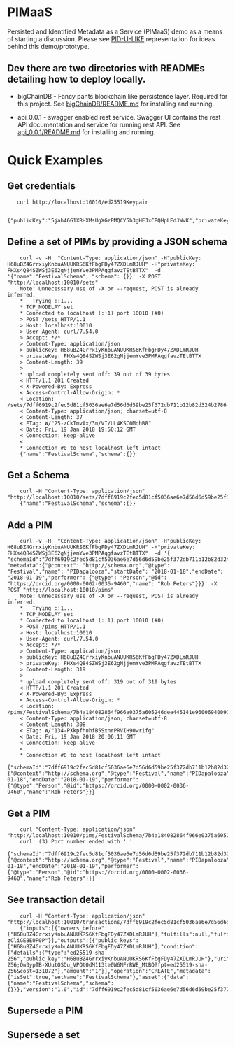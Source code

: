 # PIMaaS
Persisted and Identified Metadata as a Service (PIMaaS) demo as a means of starting a discussion. Please see [PID-U-LIKE](https://docs.google.com/presentation/d/e/2PACX-1vRKSMH33nwPaXUQFQmGsWOFFQePRW5-C7cpbLFeOBFydNWkyELPGeauRgXSJXi8a_Upjn_qA8iuCaA0/pub?start=false&loop=false&delayms=3000) representation for ideas behind this demo/prototype.


## Dev there are two directories with READMEs detailing how to deploy locally.

 * bigChainDB - Fancy pants blockchain like persistence layer. Required for this project. See 
   [bigChainDB/README.md](bigChainDB/README.md) for installing and running. 

 * api_0.0.1 - swagger enabled rest service. Swagger UI contains the rest API documentation and service for running rest API. See 
   [api_0.0.1/README.md](api_0.0.1/README.md) for installing and running.

# Quick Examples

## Get credentials

       curl http://localhost:10010/ed25519Keypair
       
       {"publicKey":"5jah46G1XRHXMsUgXGzPMQCY5b3gHEJxCBQHpLEdJWvK","privateKey":"9Vtzv4mZwa2x5WywMbyKX8ePHrnJz6hyTvtK2nSGvUs"}


## Define a set of PIMs by providing a JSON schema

        
        curl -v -H  "Content-Type: application/json" -H"publicKey: H68uBZ4GrrxiyKnbuANUUKRS6KfFbgFDy47ZXDLmRJUH" -H"privateKey: FHXs4Q84SZWSj3E62gNjjemYve3PMPAqgfavzTEtBTTX"  -d '{"name":"FestivalSchema", "schema": {}}' -X POST "http://localhost:10010/sets"
        Note: Unnecessary use of -X or --request, POST is already inferred.
        *   Trying ::1...
        * TCP_NODELAY set
        * Connected to localhost (::1) port 10010 (#0)
        > POST /sets HTTP/1.1
        > Host: localhost:10010
        > User-Agent: curl/7.54.0
        > Accept: */*
        > Content-Type: application/json
        > publicKey: H68uBZ4GrrxiyKnbuANUUKRS6KfFbgFDy47ZXDLmRJUH
        > privateKey: FHXs4Q84SZWSj3E62gNjjemYve3PMPAqgfavzTEtBTTX
        > Content-Length: 39
        > 
        * upload completely sent off: 39 out of 39 bytes
        < HTTP/1.1 201 Created
        < X-Powered-By: Express
        < Access-Control-Allow-Origin: *
        < Location: /sets/7dff6919c2fec5d81cf5036ae6e7d56d6d59be25f372db711b12b82d324b2786
        < Content-Type: application/json; charset=utf-8
        < Content-Length: 37
        < ETag: W/"25-zCkTmvAx/3n/VI/UL4KSC0MohB8"
        < Date: Fri, 19 Jan 2018 19:50:12 GMT
        < Connection: keep-alive
        < 
        * Connection #0 to host localhost left intact
        {"name":"FestivalSchema","schema":{}}


## Get a Schema

        curl -H "Content-Type: application/json" "http://localhost:10010/sets/7dff6919c2fec5d81cf5036ae6e7d56d6d59be25f372db711b12b82d324b2786"
        {"name":"FestivalSchema","schema":{}}

## Add a PIM

        curl -v -H  "Content-Type: application/json" -H"publicKey: H68uBZ4GrrxiyKnbuANUUKRS6KfFbgFDy47ZXDLmRJUH" -H"privateKey: FHXs4Q84SZWSj3E62gNjjemYve3PMPAqgfavzTEtBTTX"  -d '{ "schemaId":"7dff6919c2fec5d81cf5036ae6e7d56d6d59be25f372db711b12b82d324b2786", "metadata":{"@context": "http://schema.org","@type": "Festival","name": "PIDapalooza","startDate": "2018-01-18","endDate": "2018-01-19","performer": {"@type": "Person","@id": "https://orcid.org/0000-0002-0036-9460","name": "Rob Peters"}}}' -X POST "http://localhost:10010/pims"
        Note: Unnecessary use of -X or --request, POST is already inferred.
        *   Trying ::1...
        * TCP_NODELAY set
        * Connected to localhost (::1) port 10010 (#0)
        > POST /pims HTTP/1.1
        > Host: localhost:10010
        > User-Agent: curl/7.54.0
        > Accept: */*
        > Content-Type: application/json
        > publicKey: H68uBZ4GrrxiyKnbuANUUKRS6KfFbgFDy47ZXDLmRJUH
        > privateKey: FHXs4Q84SZWSj3E62gNjjemYve3PMPAqgfavzTEtBTTX
        > Content-Length: 319
        > 
        * upload completely sent off: 319 out of 319 bytes
        < HTTP/1.1 201 Created
        < X-Powered-By: Express
        < Access-Control-Allow-Origin: *
        < Location: /pims/FestivalSchema/7b4a184082864f966e0375a605246dee445141e96006940097fb1983ddec4182
        < Content-Type: application/json; charset=utf-8
        < Content-Length: 308
        < ETag: W/"134-PXkpfhuhfB5SxnrPRVIH90wrifg"
        < Date: Fri, 19 Jan 2018 20:06:11 GMT
        < Connection: keep-alive
        < 
        * Connection #0 to host localhost left intact
        {"schemaId":"7dff6919c2fec5d81cf5036ae6e7d56d6d59be25f372db711b12b82d324b2786","metadata":{"@context":"http://schema.org","@type":"Festival","name":"PIDapalooza","startDate":"2018-01-18","endDate":"2018-01-19","performer":{"@type":"Person","@id":"https://orcid.org/0000-0002-0036-9460","name":"Rob Peters"}}}

## Get a PIM

        curl "Content-Type: application/json" "http://localhost:10010/pims/FestivalSchema/7b4a184082864f966e0375a605246dee445141e96006940097fb1983ddec4182"
        curl: (3) Port number ended with ' '
        {"schemaId":"7dff6919c2fec5d81cf5036ae6e7d56d6d59be25f372db711b12b82d324b2786","metadata":{"@context":"http://schema.org","@type":"Festival","name":"PIDapalooza","startDate":"2018-01-18","endDate":"2018-01-19","performer":{"@type":"Person","@id":"https://orcid.org/0000-0002-0036-9460","name":"Rob Peters"}}}

## See transaction detail

        curl -H "Content-Type: application/json" "http://localhost:10010/transactions/7dff6919c2fec5d81cf5036ae6e7d56d6d59be25f372db711b12b82d324b2786"
        {"inputs":[{"owners_before":["H68uBZ4GrrxiyKnbuANUUKRS6KfFbgFDy47ZXDLmRJUH"],"fulfills":null,"fulfillment":"pGSAIO8L07sWS_LhRqxAz1P9bknAnHSiMYIloRn_XhD2zcDygUDhU1n3jT0mG_KRasIhjgDeOPIflADB5VXHT5PAgzXfwE2KNG24K6wgGmoOAgOcUcOadWu21HB-zCliGEBEUP0P"}],"outputs":[{"public_keys":["H68uBZ4GrrxiyKnbuANUUKRS6KfFbgFDy47ZXDLmRJUH"],"condition":{"details":{"type":"ed25519-sha-256","public_key":"H68uBZ4GrrxiyKnbuANUUKRS6KfFbgFDy47ZXDLmRJUH"},"uri":"ni:///sha-256;Ow3ypTB-XUutOSDu_VPQt0dM113te0W6NFrRWE_MtBQ?fpt=ed25519-sha-256&cost=131072"},"amount":"1"}],"operation":"CREATE","metadata":{"isSet":true,"setName":"FestivalSchema"},"asset":{"data":{"name":"FestivalSchema","schema":{}}},"version":"1.0","id":"7dff6919c2fec5d81cf5036ae6e7d56d6d59be25f372db711b12b82d324b2786"}

## Supersede a PIM


## Supersede a set
